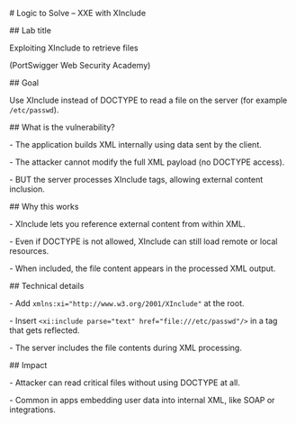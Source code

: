 \# Logic to Solve – XXE with XInclude



\## Lab title

Exploiting XInclude to retrieve files  

(PortSwigger Web Security Academy)



\## Goal

Use XInclude instead of DOCTYPE to read a file on the server (for example `/etc/passwd`).



\## What is the vulnerability?

\- The application builds XML internally using data sent by the client.

\- The attacker cannot modify the full XML payload (no DOCTYPE access).

\- BUT the server processes XInclude tags, allowing external content inclusion.



\## Why this works

\- XInclude lets you reference external content from within XML.

\- Even if DOCTYPE is not allowed, XInclude can still load remote or local resources.

\- When included, the file content appears in the processed XML output.



\## Technical details

\- Add `xmlns:xi="http://www.w3.org/2001/XInclude"` at the root.

\- Insert `<xi:include parse="text" href="file:///etc/passwd"/>` in a tag that gets reflected.

\- The server includes the file contents during XML processing.



\## Impact

\- Attacker can read critical files without using DOCTYPE at all.

\- Common in apps embedding user data into internal XML, like SOAP or integrations.




